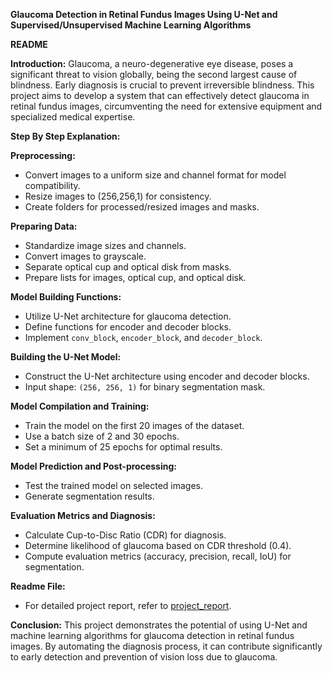 **Glaucoma Detection in Retinal Fundus Images Using U-Net and Supervised/Unsupervised Machine Learning Algorithms**

**README**

**Introduction:**
Glaucoma, a neuro-degenerative eye disease, poses a significant threat to vision globally, being the second largest cause of blindness. Early diagnosis is crucial to prevent irreversible blindness. This project aims to develop a system that can effectively detect glaucoma in retinal fundus images, circumventing the need for extensive equipment and specialized medical expertise.

**Step By Step Explanation:**

**Preprocessing:**
- Convert images to a uniform size and channel format for model compatibility.
- Resize images to (256,256,1) for consistency.
- Create folders for processed/resized images and masks.

**Preparing Data:**
- Standardize image sizes and channels.
- Convert images to grayscale.
- Separate optical cup and optical disk from masks.
- Prepare lists for images, optical cup, and optical disk.

**Model Building Functions:**
- Utilize U-Net architecture for glaucoma detection.
- Define functions for encoder and decoder blocks.
- Implement `conv_block`, `encoder_block`, and `decoder_block`.

**Building the U-Net Model:**
- Construct the U-Net architecture using encoder and decoder blocks.
- Input shape: `(256, 256, 1)` for binary segmentation mask.

**Model Compilation and Training:**
- Train the model on the first 20 images of the dataset.
- Use a batch size of 2 and 30 epochs.
- Set a minimum of 25 epochs for optimal results.

**Model Prediction and Post-processing:**
- Test the trained model on selected images.
- Generate segmentation results.

**Evaluation Metrics and Diagnosis:**
- Calculate Cup-to-Disc Ratio (CDR) for diagnosis.
- Determine likelihood of glaucoma based on CDR threshold (0.4).
- Compute evaluation metrics (accuracy, precision, recall, IoU) for segmentation.

**Readme File:**
- For detailed project report, refer to [project_report](Project_Report.pdf).

**Conclusion:**
This project demonstrates the potential of using U-Net and machine learning algorithms for glaucoma detection in retinal fundus images. By automating the diagnosis process, it can contribute significantly to early detection and prevention of vision loss due to glaucoma.
